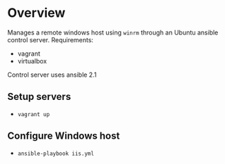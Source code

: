 # Overview
Manages a remote windows host using `winrm` through an Ubuntu ansible control server. Requirements:

* vagrant
* virtualbox

Control server uses ansible 2.1


## Setup servers

* `vagrant up`

## Configure Windows host

* `ansible-playbook iis.yml`  
